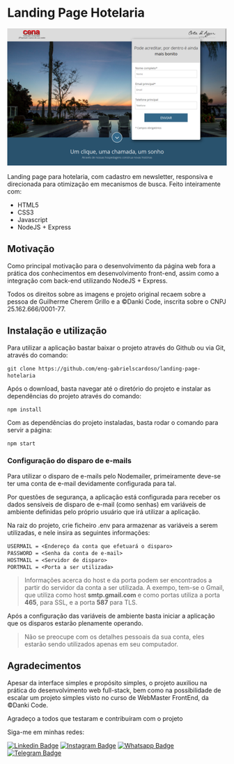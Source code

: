 # Landing Page Hotelaria

![Desktop](./src/assets/img/main.png)

Landing page para hotelaria, com cadastro em newsletter, responsiva e direcionada para otimização em mecanismos de busca. Feito inteiramente com:

- HTML5
- CSS3
- Javascript
- NodeJS + Express

## Motivação

Como principal motivação para o desenvolvimento da página web fora a prática dos conhecimentos em desenvolvimento front-end, assim como a integração com back-end utilizando NodeJS + Express. 

Todos os direitos sobre as imagens e projeto original recaem sobre a pessoa de Guilherme Cherem Grillo e a &copy;Danki Code, inscrita sobre o CNPJ 25.162.666/0001-77.

## Instalação e utilização

Para utilizar a aplicação bastar baixar o projeto através do Github ou via Git, através do comando:

```{bash}
git clone https://github.com/eng-gabrielscardoso/landing-page-hotelaria
```

Após o download, basta navegar até o diretório do projeto e instalar as dependências do projeto através do comando:

```{nodejs}
npm install
```

Com as dependências do projeto instaladas, basta rodar o comando para servir a página:

```{nodejs}
npm start
```

### Configuração do disparo de e-mails

Para utilizar o disparo de e-mails pelo Nodemailer, primeiramente deve-se ter uma conta de e-mail devidamente configurada para tal.

Por questões de segurança, a aplicação está configurada para receber os dados sensíveis de disparo de e-mail (como senhas) em variáveis de ambiente definidas pelo próprio usuário que irá utilizar a aplicação.

Na raiz do projeto, crie ficheiro .env para armazenar as variáveis a serem utilizadas, e nele insira as seguintes informações:

```
USERMAIL = <Endereço da conta que efetuará o disparo>
PASSWORD = <Senha da conta de e-mail>
HOSTMAIL = <Servidor de disparo>
PORTMAIL = <Porta a ser utilizada>
```

>Informações acerca do host e da porta podem ser encontrados a partir do servidor da conta a ser utilizada.
> A exempo, tem-se o Gmail, que utiliza como host **smtp.gmail.com** e como portas utiliza a porta **465**, para SSL, e a porta **587** para TLS.

Após a configuração das variáveis de ambiente basta iniciar a aplicação que os disparos estarão plenamente operando.

>Não se preocupe com os detalhes pessoais da sua conta, eles estarão sendo utilizados apenas em seu computador.

## Agradecimentos

Apesar da interface simples e propósito simples, o projeto auxiliou na prática do desenvolvimento web full-stack, bem como na possibilidade de escalar um projeto simples visto no curso de WebMaster FrontEnd, da &copy;Danki Code.

Agradeço a todos que testaram e contribuíram com o projeto

Siga-me em minhas redes:

[![Linkedin Badge](https://img.shields.io/badge/LinkedIn-0077B5?style=for-the-badge&logo=linkedin&logoColor=white)](https://www.linkedin.com/in/eng-gabrielscardoso/)
[![Instagram Badge](https://img.shields.io/badge/Instagram-E4405F?style=for-the-badge&logo=instagram&logoColor=white)](https://instagram.com/eng.gabrielscardoso)
[![Whatsapp Badge](https://img.shields.io/badge/WhatsApp-25D366?style=for-the-badge&logo=whatsapp&logoColor=white)](https://wa.me/message/SFETAGDRXGFND1)
[![Telegram Badge](https://img.shields.io/badge/Telegram-2CA5E0?style=for-the-badge&logo=telegram&logoColor=white)](https://t.me/enggabrielscardoso)

